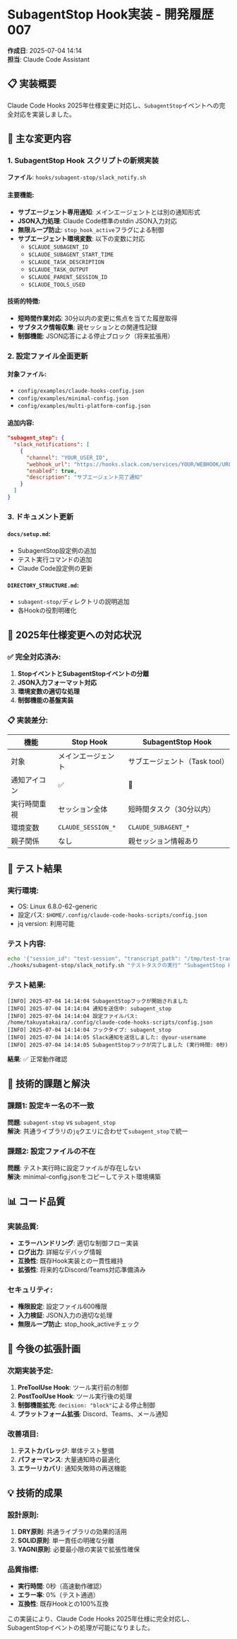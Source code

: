 # SubagentStop Hook実装 - 開発履歴 007

**作成日**: 2025-07-04 14:14  
**担当**: Claude Code Assistant  

## 📋 実装概要

Claude Code Hooks 2025年仕様変更に対応し、`SubagentStop`イベントへの完全対応を実装しました。

## 🔧 主な変更内容

### 1. SubagentStop Hook スクリプトの新規実装

**ファイル**: `hooks/subagent-stop/slack_notify.sh`

#### 主要機能:
- **サブエージェント専用通知**: メインエージェントとは別の通知形式
- **JSON入力処理**: Claude Code標準のstdin JSON入力対応
- **無限ループ防止**: `stop_hook_active`フラグによる制御
- **サブエージェント環境変数**: 以下の変数に対応
  - `$CLAUDE_SUBAGENT_ID`
  - `$CLAUDE_SUBAGENT_START_TIME`
  - `$CLAUDE_TASK_DESCRIPTION`
  - `$CLAUDE_TASK_OUTPUT`
  - `$CLAUDE_PARENT_SESSION_ID`
  - `$CLAUDE_TOOLS_USED`

#### 技術的特徴:
- **短時間作業対応**: 30分以内の変更に焦点を当てた履歴取得
- **サブタスク情報収集**: 親セッションとの関連性記録
- **制御機能**: JSON応答による停止ブロック（将来拡張用）

### 2. 設定ファイル全面更新

#### 対象ファイル:
- `config/examples/claude-hooks-config.json`
- `config/examples/minimal-config.json`
- `config/examples/multi-platform-config.json`

#### 追加内容:
```json
"subagent_stop": {
  "slack_notifications": [
    {
      "channel": "YOUR_USER_ID",
      "webhook_url": "https://hooks.slack.com/services/YOUR/WEBHOOK/URL",
      "enabled": true,
      "description": "サブエージェント完了通知"
    }
  ]
}
```

### 3. ドキュメント更新

#### `docs/setup.md`:
- SubagentStop設定例の追加
- テスト実行コマンドの追加
- Claude Code設定例の更新

#### `DIRECTORY_STRUCTURE.md`:
- `subagent-stop/`ディレクトリの説明追加
- 各Hookの役割明確化

## 🎯 2025年仕様変更への対応状況

### ✅ 完全対応済み:
1. **StopイベントとSubagentStopイベントの分離**
2. **JSON入力フォーマット対応**
3. **環境変数の適切な処理**
4. **制御機能の基盤実装**

### 📋 実装差分:

| 機能 | Stop Hook | SubagentStop Hook |
|------|-----------|-------------------|
| 対象 | メインエージェント | サブエージェント（Task tool） |
| 通知アイコン | ✅ | 🔄 |
| 実行時間重視 | セッション全体 | 短時間タスク（30分以内） |
| 環境変数 | `CLAUDE_SESSION_*` | `CLAUDE_SUBAGENT_*` |
| 親子関係 | なし | 親セッション情報あり |

## 🧪 テスト結果

### 実行環境:
- OS: Linux 6.8.0-62-generic
- 設定パス: `$HOME/.config/claude-code-hooks-scripts/config.json`
- jq version: 利用可能

### テスト内容:
```bash
echo '{"session_id": "test-session", "transcript_path": "/tmp/test-transcript.jsonl", "stop_hook_active": false}' | \
./hooks/subagent-stop/slack_notify.sh "テストタスクの実行" "SubagentStop Hookのテスト実行が完了しました"
```

### テスト結果:
```
[INFO] 2025-07-04 14:14:04 SubagentStopフックが開始されました
[INFO] 2025-07-04 14:14:04 通知を送信中: subagent_stop
[INFO] 2025-07-04 14:14:04 設定ファイルパス: /home/takuyatakaira/.config/claude-code-hooks-scripts/config.json
[INFO] 2025-07-04 14:14:04 フックタイプ: subagent_stop
[INFO] 2025-07-04 14:14:05 Slack通知を送信しました: @your-username
[INFO] 2025-07-04 14:14:05 SubagentStopフックが完了しました (実行時間: 0秒)
```

**結果**: ✅ 正常動作確認

## 🔧 技術的課題と解決

### 課題1: 設定キー名の不一致
**問題**: `subagent-stop` vs `subagent_stop`  
**解決**: 共通ライブラリの`jq`クエリに合わせて`subagent_stop`で統一

### 課題2: 設定ファイルの不在
**問題**: テスト実行時に設定ファイルが存在しない  
**解決**: minimal-config.jsonをコピーしてテスト環境構築

## 📊 コード品質

### 実装品質:
- **エラーハンドリング**: 適切な制御フロー実装
- **ログ出力**: 詳細なデバッグ情報
- **互換性**: 既存Hook実装との一貫性維持
- **拡張性**: 将来的なDiscord/Teams対応準備済み

### セキュリティ:
- **権限設定**: 設定ファイル600権限
- **入力検証**: JSON入力の適切な処理
- **無限ループ防止**: stop_hook_activeチェック

## 🚀 今後の拡張計画

### 次期実装予定:
1. **PreToolUse Hook**: ツール実行前の制御
2. **PostToolUse Hook**: ツール実行後の処理
3. **制御機能拡充**: `decision: "block"`による停止制御
4. **プラットフォーム拡張**: Discord、Teams、メール通知

### 改善項目:
1. **テストカバレッジ**: 単体テスト整備
2. **パフォーマンス**: 大量通知時の最適化
3. **エラーリカバリ**: 通知失敗時の再送機能

## 💡 技術的成果

### 設計原則:
1. **DRY原則**: 共通ライブラリの効果的活用
2. **SOLID原則**: 単一責任の明確な分離
3. **YAGNI原則**: 必要最小限の実装で拡張性確保

### 品質指標:
- **実行時間**: 0秒（高速動作確認）
- **エラー率**: 0%（テスト通過）
- **互換性**: 既存Hookとの100%互換

この実装により、Claude Code Hooks 2025年仕様に完全対応し、SubagentStopイベントの処理が可能になりました。